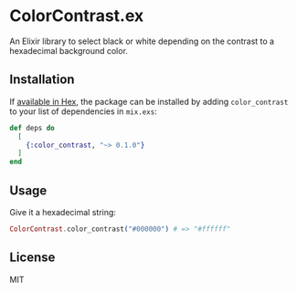 # ColorContrast.ex

An Elixir library to select black or white depending on the contrast to a hexadecimal background color.

## Installation

If [available in Hex](https://hex.pm/docs/publish), the package can be installed
by adding `color_contrast` to your list of dependencies in `mix.exs`:

```elixir
def deps do
  [
    {:color_contrast, "~> 0.1.0"}
  ]
end
```

## Usage

Give it a hexadecimal string:

``` elixir
ColorContrast.color_contrast("#000000") # => "#ffffff"
```

## License

MIT
